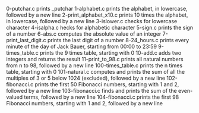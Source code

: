 0-putchar.c prints _putchar
1-alphabet.c prints the alphabet, in lowercase, followed by a new line
2-print_alphabet_x10.c  prints 10 times the alphabet, in lowercase, followed by a new line
3-islower.c  checks for lowercase character
4-isalpha.c hecks for alphabetic character
5-sign.c prints the sign of a number
6-abs.c computes the absolute value of an integer
7-print_last_digit.c prints the last digit of a number
8-24_hours.c prints every minute of the day of Jack Bauer, starting from 00:00 to 23:59
9-times_table.c prints the 9 times table, starting with 0
10-add.c adds two integers and returns the result
11-print_to_98.c  prints all natural numbers from n to 98, followed by a new line
100-times_table.c prints the n times table, starting with 0
101-natural.c computes and prints the sum of all the multiples of 3 or 5 below 1024 (excluded), followed by a new line
102-fibonacci.c prints the first 50 Fibonacci numbers, starting with 1 and 2, followed by a new line
103-fibonacci.c finds and prints the sum of the even-valued terms, followed by a new line
104-fibonacci.c prints the first 98 Fibonacci numbers, starting with 1 and 2, followed by a new line
